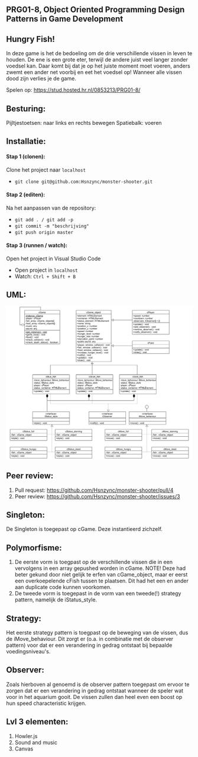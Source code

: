 ## PRG01-8, Object Oriented Programming Design Patterns in Game Development 

## Hungry Fish!
In deze game is het de bedoeling om de drie verschillende vissen in leven te houden. De ene is een grote eter, terwijl de andere juist veel langer zonder voedsel kan. Daar komt bij dat je op het juiste moment moet voeren, anders zwemt een ander net voorbij en eet het voedsel op! Wanneer alle vissen dood zijn verlies je de game.

Spelen op: https://stud.hosted.hr.nl/0853213/PRG01-8/ 

## Besturing:
Pijltjestoetsen: naar links en rechts bewegen
Spatiebalk: voeren

## Installatie:
#### Stap 1 (clonen):
Clone het project naar `localhost`
- `git clone git@github.com:Hsnzync/monster-shooter.git`

#### Stap 2 (editen):
Na het aanpassen van de repository:
- `git add . / git add -p`
- `git commit -m "beschrijving"`
- `git push origin master`

#### Stap 3 (runnen / watch):
Open het project in Visual Studio Code
- Open project in `localhost`
- Watch: `Ctrl + Shift + B`

## UML:
![uml](https://github.com/DennievanderStarre/PRG01-8/blob/master/UML.png) 

## Peer review:
1. Pull request: https://github.com/Hsnzync/monster-shooter/pull/4
2. Peer review: https://github.com/Hsnzync/monster-shooter/issues/3

## Singleton:
De Singleton is toegepast op cGame. Deze instantieerd zichzelf.

## Polymorfisme:
1. De eerste vorm is toegpast op de verschillende vissen die in een vervolgens in een array gepushed worden in cGame. NOTE! Deze had beter gekund door niet gelijk te erfen van cGame_object, maar er eerst een overkoepelende cFish tussen te plaatsen. Dit had het een en ander aan duplicate code kunnen voorkomen.  
2. De tweede vorm is toegepast in de vorm van een tweede(!) strategy pattern, namelijk de iStatus_style.

## Strategy:
Het eerste strategy pattern is toegpast op de beweging van de vissen, dus de iMove_behaviour. Dit zorgt er (o.a. in combinatie met de observer pattern) voor dat er een verandering in gedrag ontstaat bij bepaalde voedingsniveau's.

## Observer:
Zoals hierboven al genoemd is de observer pattern toegepast om ervoor te zorgen dat er een verandering in gedrag ontstaat wanneer de speler wat voor in het aquarium gooit. De vissen zullen dan heel even een boost op hun speed characteristic krijgen.

## Lvl 3 elementen:
1. Howler.js
2. Sound and music
3. Canvas